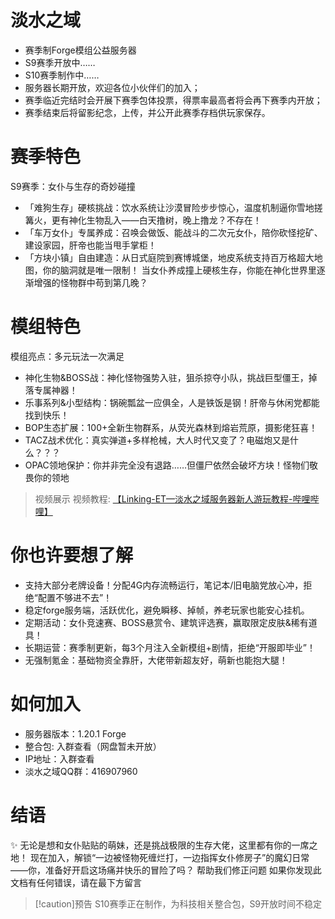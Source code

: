 # 淡水之域
- 赛季制Forge模组公益服务器
- S9赛季开放中……
- S10赛季制作中……
- 服务器长期开放，欢迎各位小伙伴们的加入；
- 赛季临近完结时会开展下赛季包体投票，得票率最高者将会再下赛季内开放；
- 赛季结束后将留影纪念，上传，并公开此赛季存档供玩家保存。

# 赛季特色
S9赛季：女仆与生存的奇妙碰撞
- 「难狗生存」硬核挑战：饮水系统让沙漠冒险步步惊心，温度机制逼你雪地搓篝火，更有神化生物乱入——白天撸树，晚上撸龙？不存在！
- 「车万女仆」专属养成：召唤会做饭、能战斗的二次元女仆，陪你砍怪挖矿、建设家园，肝帝也能当甩手掌柜！
- 「方块小镇」自由建造：从日式庭院到赛博城堡，地皮系统支持百万格超大地图，你的脑洞就是唯一限制！
当女仆养成撞上硬核生存，你能在神化世界里逐渐增强的怪物群中苟到第几晚？

# 模组特色
模组亮点：多元玩法一次满足
- 神化生物&BOSS战：神化怪物强势入驻，狙杀掠夺小队，挑战巨型僵王，掉落专属神器！
- 乐事系列&小型结构：锅碗瓢盆一应俱全，人是铁饭是钢！肝帝与休闲党都能找到快乐！
- BOP生态扩展：100+全新生物群系，从荧光森林到熔岩荒原，摄影佬狂喜！
- TACZ战术优化：真实弹道+多样枪械，大人时代又变了？电磁炮又是什么？？？
- OPAC领地保护：你并非完全没有退路……但僵尸依然会破坏方块！怪物们敬畏你的领地

> 视频展示
> 视频教程:
> [【Linking-ET—淡水之域服务器新人游玩教程-哔哩哔哩】](https://b23.tv/QBS7OsT)

# 你也许要想了解
- 支持大部分老牌设备！分配4G内存流畅运行，笔记本/旧电脑党放心冲，拒绝“配置不够进不去”！
- 稳定forge服务端，活跃优化，避免瞬移、掉帧，养老玩家也能安心挂机。
- 定期活动：女仆竞速赛、BOSS悬赏令、建筑评选赛，赢取限定皮肤&稀有道具！
- 长期运营：赛季制更新，每3个月注入全新模组+剧情，拒绝“开服即毕业”！
- 无强制氪金：基础物资全靠肝，大佬带新超友好，萌新也能抱大腿！

# 如何加入
- 服务器版本：1.20.1 Forge
- 整合包: 入群查看（网盘暂未开放）
- IP地址：入群查看
- 淡水之域QQ群：416907960

# 结语
✨ 无论是想和女仆贴贴的萌妹，还是挑战极限的生存大佬，这里都有你的一席之地！
现在加入，解锁“一边被怪物死缠烂打，一边指挥女仆修房子”的魔幻日常——你，准备好开启这场痛并快乐的冒险了吗？
帮助我们修正问题
如果你发现此文档有任何错误，请在最下方留言

> [!caution]预告
> S10赛季正在制作，为科技相关整合包，S9开放时间不稳定